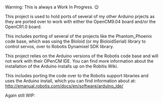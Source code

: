 Warning: This is always a Work In Progress. 😉

This project is used to hold ports of several of my other Arduino prjects as they are ported over to work with either the
OpenCM9.04 board and/or the OpenCR1.0 board. 

This includes porting of several of the projects like the Phantom_Phoenix code base, which was using the BIoloid (or my BioloidSerial) library to control servos, over to Robotis Dynamixel SDK library.

This project relies on the Arduino versions of the Robotis code base and will not work with their OPenCM IDE.   You can find more information about the installation of the Arduino installs
up on the Robitis Wiki.

This includes porting the code over to the Robotis support libraries and uses the Arduino install, which you can find information about at:  http://emanual.robotis.com/docs/en/software/arduino_ide/

Again still WIP:
